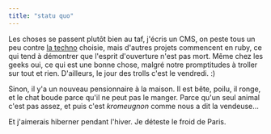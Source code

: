```yaml
---
title: "statu quo"
---
```


Les choses se passent plutôt bien au taf, j'écris un CMS, on peste tous un peu
contre [la techno](http://php.net) choisie, mais d'autres projets commencent
en ruby, ce qui tend à démontrer que l'esprit d'ouverture n'est pas mort. Même
chez les geeks oui, ce qui est une bonne chose, malgré notre promptitudes à
troller sur tout et rien. D'ailleurs, le jour des trolls c'est le vendredi. :)

Sinon, il y'a un nouveau pensionnaire à la maison. Il est bête, poilu, il
ronge, et le chat boude parce qu'il ne peut pas le manger. Parce qu'un seul
animal c'est pas assez, et puis c'est _kromeugnon_ comme nous a dit la
vendeuse...

Et j'aimerais hiberner pendant l'hiver. Je déteste le froid de Paris.

